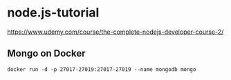 # node.js-tutorial

https://www.udemy.com/course/the-complete-nodejs-developer-course-2/

## Mongo on Docker

`docker run -d -p 27017-27019:27017-27019 --name mongodb mongo`
